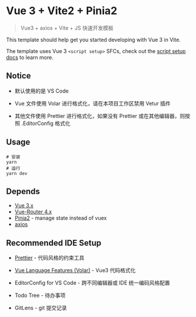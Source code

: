 # Vue 3 + Vite2 + Pinia2

> Vue3 + axios + Vite + JS 快速开发模板

This template should help get you started developing with Vue 3 in Vite.

The template uses Vue 3 `<script setup>` SFCs, check out the [script setup docs](https://v3.vuejs.org/api/sfc-script-setup.html#sfc-script-setup) to learn more.



## Notice

- 默认使用的是 VS Code

- Vue 文件使用 Volar 进行格式化，请在本项目工作区禁用 Vetur 插件
- 其他文件使用 Prettier 进行格式化，如果没有 Prettier 或在其他编辑器，则按照 .EditorConfig 格式化



## Usage

```shell
# 安装
yarn
# 运行
yarn dev
```



## Depends

- [Vue 3.x](https://github.com/vuejs/vue-next)
- [Vue-Router 4.x](https://github.com/vuejs/vue-router-next)
- [Pinia2](https://github.com/posva/pinia/) - manage state instead of vuex
- [axios](https://github.com/axios/axios)



## Recommended IDE Setup

- [Prettier](https://github.com/prettier/prettier) - 代码风格的约束工具

- [Vue Language Features (Volar)](https://marketplace.visualstudio.com/items?itemName=johnsoncodehk.volar) - Vue3 代码格式化
- EditorConfig for VS Code - 跨不同编辑器或 IDE 统一编码风格配置
- Todo Tree - 待办事项
- GitLens - git 提交记录